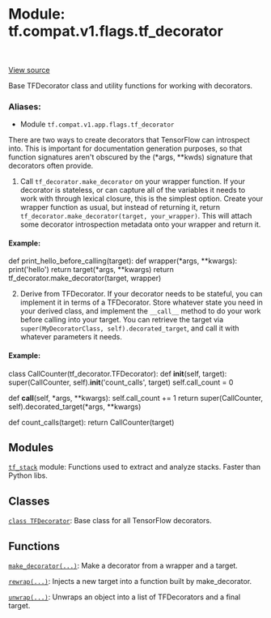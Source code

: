 <div itemscope itemtype="http://developers.google.com/ReferenceObject">
<meta itemprop="name" content="tf.compat.v1.flags.tf_decorator" />
<meta itemprop="path" content="Stable" />
</div>

# Module: tf.compat.v1.flags.tf_decorator


<table class="tfo-notebook-buttons tfo-api" align="left">
</table>

<a target="_blank" href="/code/stable/tensorflow/python/util/tf_decorator.py">View source</a>



Base TFDecorator class and utility functions for working with decorators.

### Aliases:

* Module `tf.compat.v1.app.flags.tf_decorator`



There are two ways to create decorators that TensorFlow can introspect into.
This is important for documentation generation purposes, so that function
signatures aren't obscured by the (*args, **kwds) signature that decorators
often provide.

1. Call `tf_decorator.make_decorator` on your wrapper function. If your
decorator is stateless, or can capture all of the variables it needs to work
with through lexical closure, this is the simplest option. Create your wrapper
function as usual, but instead of returning it, return
`tf_decorator.make_decorator(target, your_wrapper)`. This will attach some
decorator introspection metadata onto your wrapper and return it.

#### Example:


def print_hello_before_calling(target):
  def wrapper(*args, **kwargs):
    print('hello')
    return target(*args, **kwargs)
  return tf_decorator.make_decorator(target, wrapper)


2. Derive from TFDecorator. If your decorator needs to be stateful, you can
implement it in terms of a TFDecorator. Store whatever state you need in your
derived class, and implement the `__call__` method to do your work before
calling into your target. You can retrieve the target via
`super(MyDecoratorClass, self).decorated_target`, and call it with whatever
parameters it needs.

#### Example:


class CallCounter(tf_decorator.TFDecorator):
  def __init__(self, target):
    super(CallCounter, self).__init__('count_calls', target)
    self.call_count = 0

  def __call__(self, *args, **kwargs):
    self.call_count += 1
    return super(CallCounter, self).decorated_target(*args, **kwargs)

def count_calls(target):
  return CallCounter(target)


## Modules

[`tf_stack`](../../../../tf/compat/v1/flags/tf_decorator/tf_stack.md) module: Functions used to extract and analyze stacks.  Faster than Python libs.

## Classes

[`class TFDecorator`](../../../../tf/compat/v1/flags/tf_decorator/TFDecorator.md): Base class for all TensorFlow decorators.

## Functions

[`make_decorator(...)`](../../../../tf/compat/v1/flags/tf_decorator/make_decorator.md): Make a decorator from a wrapper and a target.

[`rewrap(...)`](../../../../tf/compat/v1/flags/tf_decorator/rewrap.md): Injects a new target into a function built by make_decorator.

[`unwrap(...)`](../../../../tf/compat/v1/flags/tf_decorator/unwrap.md): Unwraps an object into a list of TFDecorators and a final target.

